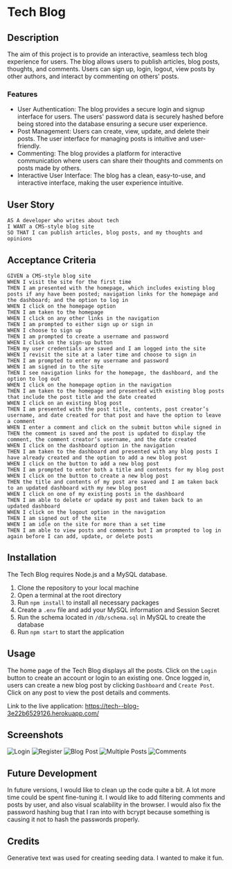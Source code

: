 # Tech Blog

## Description

The aim of this project is to provide an interactive, seamless tech blog experience for users. The blog allows users
to publish articles, blog posts, thoughts, and comments. Users can sign up, login, logout, view posts by other authors,
and interact by commenting on others' posts.

### Features

* User Authentication: The blog provides a secure login and signup interface for users. The users' password data is
  securely hashed before being stored into the database ensuring a secure user experience.
* Post Management: Users can create, view, update, and delete their posts. The user interface for managing posts is
  intuitive and user-friendly.
* Commenting: The blog provides a platform for interactive communication where users can share their thoughts and
  comments on posts made by others.
* Interactive User Interface: The blog has a clean, easy-to-use, and interactive interface, making the user experience
  intuitive.

## User Story

```text
AS A developer who writes about tech
I WANT a CMS-style blog site
SO THAT I can publish articles, blog posts, and my thoughts and opinions
```

## Acceptance Criteria

```text
GIVEN a CMS-style blog site
WHEN I visit the site for the first time
THEN I am presented with the homepage, which includes existing blog posts if any have been posted; navigation links for the homepage and the dashboard; and the option to log in
WHEN I click on the homepage option
THEN I am taken to the homepage
WHEN I click on any other links in the navigation
THEN I am prompted to either sign up or sign in
WHEN I choose to sign up
THEN I am prompted to create a username and password
WHEN I click on the sign-up button
THEN my user credentials are saved and I am logged into the site
WHEN I revisit the site at a later time and choose to sign in
THEN I am prompted to enter my username and password
WHEN I am signed in to the site
THEN I see navigation links for the homepage, the dashboard, and the option to log out
WHEN I click on the homepage option in the navigation
THEN I am taken to the homepage and presented with existing blog posts that include the post title and the date created
WHEN I click on an existing blog post
THEN I am presented with the post title, contents, post creator’s username, and date created for that post and have the option to leave a comment
WHEN I enter a comment and click on the submit button while signed in
THEN the comment is saved and the post is updated to display the comment, the comment creator’s username, and the date created
WHEN I click on the dashboard option in the navigation
THEN I am taken to the dashboard and presented with any blog posts I have already created and the option to add a new blog post
WHEN I click on the button to add a new blog post
THEN I am prompted to enter both a title and contents for my blog post
WHEN I click on the button to create a new blog post
THEN the title and contents of my post are saved and I am taken back to an updated dashboard with my new blog post
WHEN I click on one of my existing posts in the dashboard
THEN I am able to delete or update my post and taken back to an updated dashboard
WHEN I click on the logout option in the navigation
THEN I am signed out of the site
WHEN I am idle on the site for more than a set time
THEN I am able to view posts and comments but I am prompted to log in again before I can add, update, or delete posts
```

## Installation

The Tech Blog requires Node.js and a MySQL database.

1. Clone the repository to your local machine
2. Open a terminal at the root directory
3. Run `npm install` to install all necessary packages
4. Create a `.env` file and add your MySQL information and Session Secret
5. Run the schema located in `/db/schema.sql` in MySQL to create the database
6. Run `npm start` to start the application

## Usage

The home page of the Tech Blog displays all the posts. Click on the `Login` button to create an account or login to an
existing one. Once logged in, users can create a new blog post by clicking `Dashboard` and `Create Post`. Click on any
post to view the post details and comments.

Link to the live application: https://tech--blog-3e22b6529126.herokuapp.com/

## Screenshots

![Login](./screenshots/Screenshot%202024-03-13%20at%2011.31.11%E2%80%AFPM.png)
![Register](./screenshots/Screenshot%202024-03-13%20at%2011.31.27%E2%80%AFPM.png)
![Blog Post](./screenshots/Screenshot%202024-03-13%20at%2011.34.54%E2%80%AFPM.png)
![Multiple Posts](./screenshots/Screenshot%202024-03-13%20at%2011.35.11%E2%80%AFPM.png)
![Comments](./screenshots/Screenshot%202024-03-13%20at%2011.35.55%E2%80%AFPM.png)

## Future Development

In future versions, I would like to clean up the code quite a bit. A lot more time could be spent fine-tuning it. I 
would like to add filtering comments and posts by user, and also visual scalability in the browser. I would also fix 
the password hashing bug that I ran into with bcrypt because something is causing it not to hash the passwords properly.

## Credits

Generative text was used for creating seeding data. I wanted to make it fun.